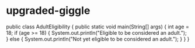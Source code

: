 # upgraded-giggle
public class AdultEligibility {
    public static void main(String[] args) {
        int age = 18;
        if (age >= 18) {
            System.out.println("Eligible to be considered an adult.");
        } else {
            System.out.println("Not yet eligible to be considered an adult.");
        }
    }
}
